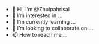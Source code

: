- 👋 Hi, I’m @Zhulpahrisal
- 👀 I’m interested in ...
- 🌱 I’m currently learning ...
- 💞️ I’m looking to collaborate on ...
- 📫 How to reach me ...

<!---
Zhulpahrisal/Zhulpahrisal is a ✨ special ✨ repository because its `README.md` (this file) appears on your GitHub profile.
You can click the Preview link to take a look at your changes.
--->
